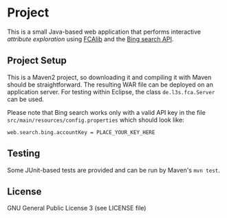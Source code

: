 # Project

This is a small Java-based web application that performs interactive
_attribute exploration_ using
[FCAlib](http://code.google.com/p/fcalib/) and the
[Bing search API](http://datamarket.azure.com/dataset/bing/search).

## Project Setup

This is a Maven2 project, so downloading it and compiling it with
Maven should be straightforward. The resulting WAR file can be
deployed on an application server. For testing within Eclipse, the
class `de.l3s.fca.Server` can be used.

Please note that Bing search works only with a valid API key in the
file `src/main/resources/config.properties` which should look like:

    web.search.bing.accountKey = PLACE_YOUR_KEY_HERE

## Testing

Some JUnit-based tests are provided and can be run by Maven's `mvn
test`.

## License

GNU General Public License 3 (see LICENSE file)
